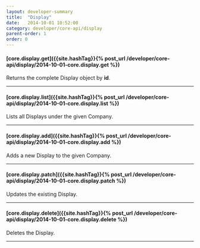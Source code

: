 ```yaml
---
layout: developer-summary
title:  "Display"
date:   2014-10-01 10:52:00
category: developer/core-api/display
parent-order: 1
order: 0
---
```


#### [core.display.get]({{site.hashTag}}{% post_url /developer/core-api/display/2014-10-01-core.display.get %})

Returns the complete Display object by **id**.

***

#### [core.display.list]({{site.hashTag}}{% post_url /developer/core-api/display/2014-10-01-core.display.list %})

Lists all Displays under the given Company.

***

#### [core.display.add]({{site.hashTag}}{% post_url /developer/core-api/display/2014-10-01-core.display.add %})

Adds a new Display to the given Company.

***

#### [core.display.patch]({{site.hashTag}}{% post_url /developer/core-api/display/2014-10-01-core.display.patch %})

Updates the existing Display.

***

#### [core.display.delete]({{site.hashTag}}{% post_url /developer/core-api/display/2014-10-01-core.display.delete %})

Deletes the Display.

***

